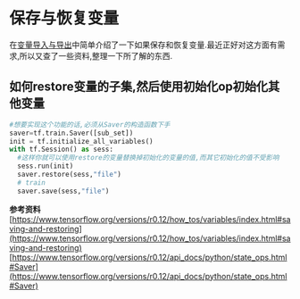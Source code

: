 # 保存与恢复变量
在[变量导入与导出](http://blog.csdn.net/u012436149/article/details/52883747)中简单介绍了一下如果保存和恢复变量.最近正好对这方面有需求,所以又查了一些资料,整理一下所了解的东西.

## 如何restore变量的子集,然后使用初始化op初始化其他变量
```python
#想要实现这个功能的话,必须从Saver的构造函数下手
saver=tf.train.Saver([sub_set])
init = tf.initialize_all_variables()
with tf.Session() as sess:
  #这样你就可以使用restore的变量替换掉初始化的变量的值,而其它初始化的值不受影响
  sess.run(init)
  saver.restore(sess,"file")
  # train
  saver.save(sess,"file")
```

**参考资料**
[https://www.tensorflow.org/versions/r0.12/how_tos/variables/index.html#saving-and-restoring](https://www.tensorflow.org/versions/r0.12/how_tos/variables/index.html#saving-and-restoring)
[https://www.tensorflow.org/versions/r0.12/api_docs/python/state_ops.html#Saver](https://www.tensorflow.org/versions/r0.12/api_docs/python/state_ops.html#Saver)
